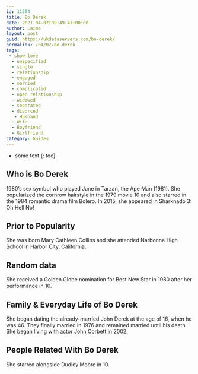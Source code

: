 ```yaml
---
id: 11594
title: Bo Derek
date: 2021-04-07T09:49:47+00:00
author: Laima
layout: post
guid: https://ukdataservers.com/bo-derek/
permalink: /04/07/bo-derek
tags:
 - show love
  - unspecified
  - single
  - relationship
  - engaged
  - married
  - complicated
  - open relationship
  - widowed
  - separated
  - divorced
   - Husband
  - Wife
  - Boyfriend
  - Girlfriend
category: Guides
---
```


* some text
{: toc}


## Who is Bo Derek
                  
                  
                  
1980&#8217;s sex symbol who played Jane in Tarzan, the Ape Man (1981). She popularized the cornrow hairstyle in the 1979 movie 10 and also starred in the 1984 romantic drama film Bolero. In 2015, she appeared in Sharknado 3: Oh Hell No!
                  
              
            
              
            
                
                
                
## Prior to Popularity
                  
                  
                  
She was born Mary Cathleen Collins and she attended Narbonne High School in Harbor City, California.
                  
              
            
              
            
                
                
                
## Random data
                  
                  
                  
She received a Golden Globe nomination for Best New Star in 1980 after her performance in 10.
                  
              
            
              
            
                
                
                
## Family & Everyday Life of Bo Derek
                  
                  
                  
She began dating the already-married John Derek at the age of 16, when he was 46. They finally married in 1976 and remained married until his death. She began living with actor John Corbett in 2002. 
                  
              
            
              
            
                
                
                
## People Related With Bo Derek
                  
                  
                  
She starred alongside Dudley Moore in 10.
                  
              
            
              
            
                
              
            
              
              
            
            
              
            
          
          
          